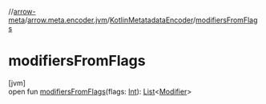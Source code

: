 //[arrow-meta](../../../index.md)/[arrow.meta.encoder.jvm](../index.md)/[KotlinMetatadataEncoder](index.md)/[modifiersFromFlags](modifiers-from-flags.md)

# modifiersFromFlags

[jvm]\
open fun [modifiersFromFlags](modifiers-from-flags.md)(flags: [Int](https://kotlinlang.org/api/latest/jvm/stdlib/kotlin/-int/index.html)): [List](https://kotlinlang.org/api/latest/jvm/stdlib/kotlin.collections/-list/index.html)&lt;[Modifier](../../arrow.meta.ast/-modifier/index.md)&gt;
